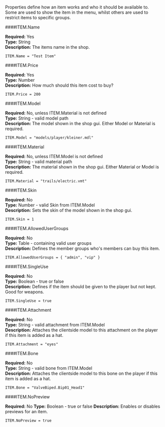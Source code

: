 <p class="lead">Properties define how an item works and who it should be available to. Some are used to show the item in the menu, whilst others are used to restrict items to specific groups.</p>

####<a name="properties-name"></a>ITEM.Name

**Required:** Yes  
**Type:** String  
**Description:** The items name in the shop.

    ITEM.Name = "Test Item"

####<a name="properties-price"></a>ITEM.Price

**Required:** Yes  
**Type:** Number  
**Description:** How much should this item cost to buy?

    ITEM.Price = 200

####<a name="properties-model"></a>ITEM.Model

**Required:** No, unless ITEM.Material is not defined  
**Type:** String - valid model path  
**Description:** The model shown in the shop gui. Either Model or Material is required.

    ITEM.Model = "models/player/kleiner.mdl"

####<a name="properties-material"></a>ITEM.Material

**Required:** No, unless ITEM.Model is not defined  
**Type:** String - valid material path  
**Description:** The material shown in the shop gui. Either Material or Model is required.

    ITEM.Material = "trails/electric.vmt"

####<a name="properties-skin"></a>ITEM.Skin

**Required:** No  
**Type:** Number - valid Skin from ITEM.Model  
**Description:** Sets the skin of the model shown in the shop gui.

    ITEM.Skin = 1

####<a name="properties-allowed-user-groups"></a>ITEM.AllowedUserGroups

**Required:** No  
**Type:** Table - containing valid user groups  
**Description:** Defines the member groups who's members can buy this item.

    ITEM.AllowedUserGroups = { "admin", "vip" }

####<a name="properties-singleuse"></a>ITEM.SingleUse

**Required:** No  
**Type:** Boolean - true or false  
**Description:** Defines if the item should be given to the player but not kept. Good for weapons.

    ITEM.SingleUse = true

####<a name="properties-attachment"></a>ITEM.Attachment

**Required:** No  
**Type:** String - valid attachment from ITEM.Model  
**Description:** Attaches the clientside model to this attachment on the player if this item is added as a hat.

    ITEM.Attachment = "eyes"

####<a name="properties-bone"></a>ITEM.Bone

**Required:** No  
**Type:** String - valid bone from ITEM.Model  
**Description:** Attaches the clientside model to this bone on the player if this item is added as a hat.

    ITEM.Bone = "ValveBiped.Bip01_Head1"

####<a name="properties-nopreview"></a>ITEM.NoPreview

**Required:** No
**Type:** Boolean - true or false
**Description:** Enables or disables previews for an item.

    ITEM.NoPreview = true
